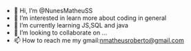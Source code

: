 - 👋 Hi, I’m @NunesMatheuSS
- 👀 I’m interested in learn more about coding in general
- 🌱 I’m currently learning JS,SQL and java
- 💞️ I’m looking to collaborate on ...
- 📫 How to reach me my gmail:nmatheusroberto@gmail.com

<!---
NunesMatheuSS/NunesMatheuSS is a ✨ special ✨ repository because its `README.md` (this file) appears on your GitHub profile.
You can click the Preview link to take a look at your changes.
--->
